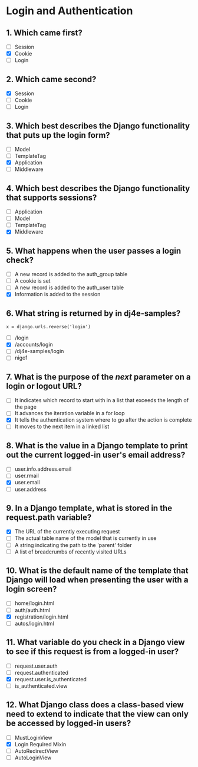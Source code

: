 # Login and Authentication

## 1. Which came first?

- [ ] Session
- [x] Cookie
- [ ] Login

## 2. Which came second?

- [x] Session
- [ ] Cookie
- [ ] Login

## 3. Which best describes the Django functionality that puts up the login form?

- [ ] Model
- [ ] TemplateTag
- [x] Application
- [ ] Middleware

## 4. Which best describes the Django functionality that supports sessions?

- [ ] Application
- [ ] Model
- [ ] TemplateTag
- [x] Middleware

## 5. What happens when the user passes a login check?

- [ ] A new record is added to the auth_group table
- [ ] A cookie is set
- [ ] A new record is added to the auth_user table
- [x] Information is added to the session

## 6. What string is returned by in dj4e-samples?

`x = django.urls.reverse('login')`

- [ ] /login
- [x] /accounts/login
- [ ] /dj4e-samples/login
- [ ] nigo1

## 7. What is the purpose of the *next* parameter on a login or logout URL?

- [ ] It indicates which record to start with in a list that exceeds the length of the page
- [ ] It advances the iteration variable in a for loop
- [x] It tells the authentication system where to go after the action is complete
- [ ] It moves to the next item in a linked list

## 8. What is the value in a Django template to print out the current logged-in user's email address?

- [ ] user.info.address.email
- [ ] user.rmail
- [x] user.email
- [ ] user.address

## 9. In a Django template, what is stored in the request.path variable?

- [x] The URL of the currently executing request
- [ ] The actual table name of the model that is currently in use
- [ ] A string indicating the path to the 'parent' folder
- [ ] A list of breadcrumbs of recently visited URLs

## 10. What is the default name of the template that Django will load when presenting the user with a login screen?

- [ ] home/login.html
- [ ] auth/auth.html
- [x] registration/login.html
- [ ] autos/login.html

## 11. What variable do you check in a Django view to see if this request is from a logged-in user?

- [ ] request.user.auth
- [ ] request.authenticated
- [x] request.user.is_authenticated
- [ ] is_authenticated.view

## 12. What Django class does a class-based view need to extend to indicate that the view can only be accessed by logged-in users?

- [ ] MustLoginView
- [x] Login Required Mixin
- [ ] AutoRedirectView
- [ ] AutoLoginView
